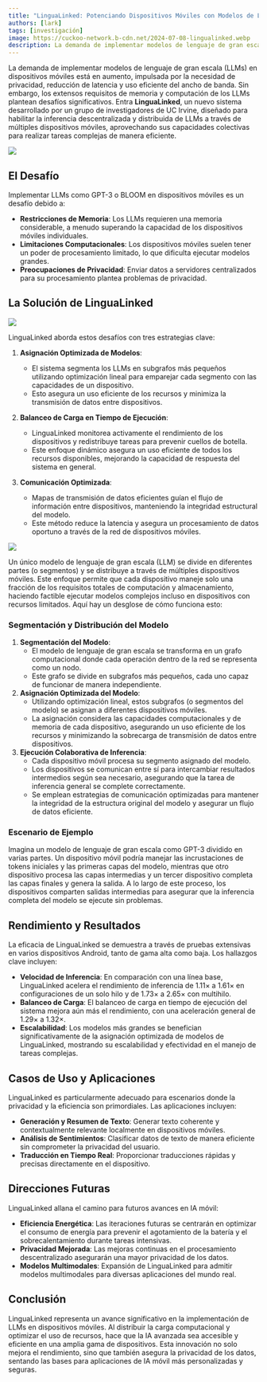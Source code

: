 ```yaml
---
title: "LinguaLinked: Potenciando Dispositivos Móviles con Modelos de Lenguaje de Gran Escala Distribuidos"
authors: [lark]
tags: [investigación]
image: https://cuckoo-network.b-cdn.net/2024-07-08-lingualinked.webp
description: La demanda de implementar modelos de lenguaje de gran escala (LLMs) en dispositivos móviles está en aumento, impulsada por la necesidad de privacidad, reducción de latencia y uso eficiente del ancho de banda. Sin embargo, los extensos requisitos de memoria y computación de los LLMs plantean desafíos significativos.
---
```


La demanda de implementar modelos de lenguaje de gran escala (LLMs) en dispositivos móviles está en aumento, impulsada por la necesidad de privacidad, reducción de latencia y uso eficiente del ancho de banda. Sin embargo, los extensos requisitos de memoria y computación de los LLMs plantean desafíos significativos. Entra **LinguaLinked**, un nuevo sistema desarrollado por un grupo de investigadores de UC Irvine, diseñado para habilitar la inferencia descentralizada y distribuida de LLMs a través de múltiples dispositivos móviles, aprovechando sus capacidades colectivas para realizar tareas complejas de manera eficiente.

![](https://cuckoo-network.b-cdn.net/2024-07-08-lingualinked.webp)

## El Desafío

Implementar LLMs como GPT-3 o BLOOM en dispositivos móviles es un desafío debido a:
- **Restricciones de Memoria**: Los LLMs requieren una memoria considerable, a menudo superando la capacidad de los dispositivos móviles individuales.
- **Limitaciones Computacionales**: Los dispositivos móviles suelen tener un poder de procesamiento limitado, lo que dificulta ejecutar modelos grandes.
- **Preocupaciones de Privacidad**: Enviar datos a servidores centralizados para su procesamiento plantea problemas de privacidad.

## La Solución de LinguaLinked

![](https://cuckoo-network.b-cdn.net/lingualinked.webp)

LinguaLinked aborda estos desafíos con tres estrategias clave:

1. **Asignación Optimizada de Modelos**:
   - El sistema segmenta los LLMs en subgrafos más pequeños utilizando optimización lineal para emparejar cada segmento con las capacidades de un dispositivo.
   - Esto asegura un uso eficiente de los recursos y minimiza la transmisión de datos entre dispositivos.

2. **Balanceo de Carga en Tiempo de Ejecución**:
   - LinguaLinked monitorea activamente el rendimiento de los dispositivos y redistribuye tareas para prevenir cuellos de botella.
   - Este enfoque dinámico asegura un uso eficiente de todos los recursos disponibles, mejorando la capacidad de respuesta del sistema en general.

3. **Comunicación Optimizada**:
   - Mapas de transmisión de datos eficientes guían el flujo de información entre dispositivos, manteniendo la integridad estructural del modelo.
   - Este método reduce la latencia y asegura un procesamiento de datos oportuno a través de la red de dispositivos móviles.

![](https://cuckoo-network.b-cdn.net/lingualinked-lb.webp)

Un único modelo de lenguaje de gran escala (LLM) se divide en diferentes partes (o segmentos) y se distribuye a través de múltiples dispositivos móviles. Este enfoque permite que cada dispositivo maneje solo una fracción de los requisitos totales de computación y almacenamiento, haciendo factible ejecutar modelos complejos incluso en dispositivos con recursos limitados. Aquí hay un desglose de cómo funciona esto:

### Segmentación y Distribución del Modelo

1. **Segmentación del Modelo**:
   - El modelo de lenguaje de gran escala se transforma en un grafo computacional donde cada operación dentro de la red se representa como un nodo.
   - Este grafo se divide en subgrafos más pequeños, cada uno capaz de funcionar de manera independiente.
2. **Asignación Optimizada del Modelo**:
   - Utilizando optimización lineal, estos subgrafos (o segmentos del modelo) se asignan a diferentes dispositivos móviles.
   - La asignación considera las capacidades computacionales y de memoria de cada dispositivo, asegurando un uso eficiente de los recursos y minimizando la sobrecarga de transmisión de datos entre dispositivos.
3. **Ejecución Colaborativa de Inferencia**:
   - Cada dispositivo móvil procesa su segmento asignado del modelo.
   - Los dispositivos se comunican entre sí para intercambiar resultados intermedios según sea necesario, asegurando que la tarea de inferencia general se complete correctamente.
   - Se emplean estrategias de comunicación optimizadas para mantener la integridad de la estructura original del modelo y asegurar un flujo de datos eficiente.

### Escenario de Ejemplo

Imagina un modelo de lenguaje de gran escala como GPT-3 dividido en varias partes. Un dispositivo móvil podría manejar las incrustaciones de tokens iniciales y las primeras capas del modelo, mientras que otro dispositivo procesa las capas intermedias y un tercer dispositivo completa las capas finales y genera la salida. A lo largo de este proceso, los dispositivos comparten salidas intermedias para asegurar que la inferencia completa del modelo se ejecute sin problemas.

## Rendimiento y Resultados

La eficacia de LinguaLinked se demuestra a través de pruebas extensivas en varios dispositivos Android, tanto de gama alta como baja. Los hallazgos clave incluyen:

- **Velocidad de Inferencia**: En comparación con una línea base, LinguaLinked acelera el rendimiento de inferencia de 1.11× a 1.61× en configuraciones de un solo hilo y de 1.73× a 2.65× con multihilo.
- **Balanceo de Carga**: El balanceo de carga en tiempo de ejecución del sistema mejora aún más el rendimiento, con una aceleración general de 1.29× a 1.32×.
- **Escalabilidad**: Los modelos más grandes se benefician significativamente de la asignación optimizada de modelos de LinguaLinked, mostrando su escalabilidad y efectividad en el manejo de tareas complejas.

## Casos de Uso y Aplicaciones

LinguaLinked es particularmente adecuado para escenarios donde la privacidad y la eficiencia son primordiales. Las aplicaciones incluyen:

- **Generación y Resumen de Texto**: Generar texto coherente y contextualmente relevante localmente en dispositivos móviles.
- **Análisis de Sentimientos**: Clasificar datos de texto de manera eficiente sin comprometer la privacidad del usuario.
- **Traducción en Tiempo Real**: Proporcionar traducciones rápidas y precisas directamente en el dispositivo.

## Direcciones Futuras

LinguaLinked allana el camino para futuros avances en IA móvil:

- **Eficiencia Energética**: Las iteraciones futuras se centrarán en optimizar el consumo de energía para prevenir el agotamiento de la batería y el sobrecalentamiento durante tareas intensivas.
- **Privacidad Mejorada**: Las mejoras continuas en el procesamiento descentralizado asegurarán una mayor privacidad de los datos.
- **Modelos Multimodales**: Expansión de LinguaLinked para admitir modelos multimodales para diversas aplicaciones del mundo real.

## Conclusión

LinguaLinked representa un avance significativo en la implementación de LLMs en dispositivos móviles. Al distribuir la carga computacional y optimizar el uso de recursos, hace que la IA avanzada sea accesible y eficiente en una amplia gama de dispositivos. Esta innovación no solo mejora el rendimiento, sino que también asegura la privacidad de los datos, sentando las bases para aplicaciones de IA móvil más personalizadas y seguras.